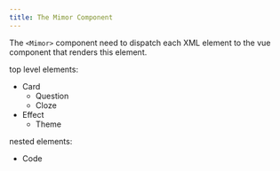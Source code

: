 ```yaml
---
title: The Mimor Component
---
```


The `<Mimor>` component need to dispatch each XML element
to the vue component that renders this element.

top level elements:

- Card
  - Question
  - Cloze
- Effect
  - Theme

nested elements:

- Code
